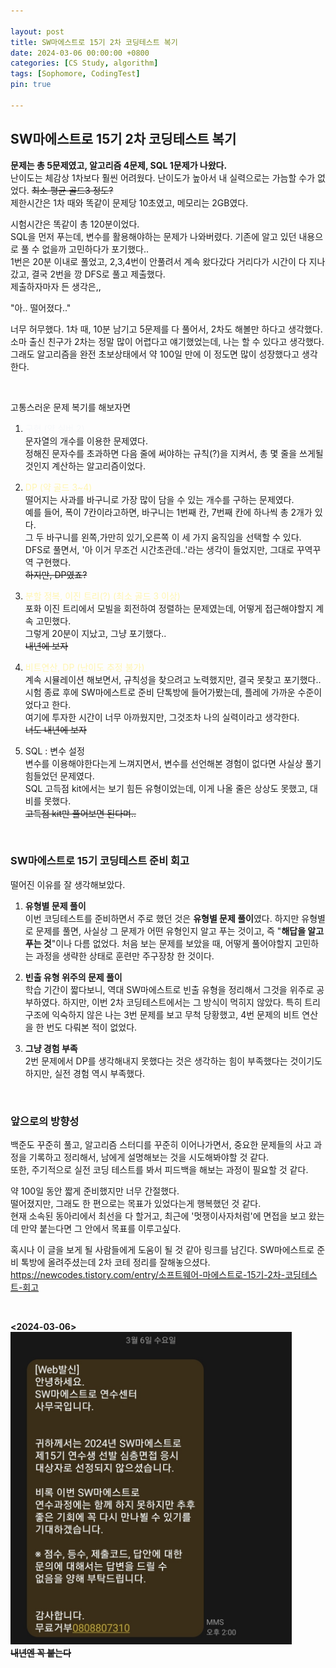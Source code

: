 ```yaml
---

layout: post
title: SW마에스트로 15기 2차 코딩테스트 복기
date: 2024-03-06 00:00:00 +0800
categories: [CS Study, algorithm]
tags: [Sophomore, CodingTest]
pin: true

---
```



## SW마에스트로 15기 2차 코딩테스트 복기
**문제는 총 5문제였고, 알고리즘 4문제, SQL 1문제가 나왔다.**  
난이도는 체감상 1차보다 훨씬 어려웠다. 난이도가 높아서 내 실력으로는 가늠할 수가 없었다. ~~최소 평균 골드3 정도?~~  
제한시간은 1차 때와 똑같이 문제당 10초였고, 메모리는 2GB였다.

시험시간은 똑같이 총 120분이었다.  
SQL을 먼저 푸는데, 변수를 활용해야하는 문제가 나와버렸다. 기존에 알고 있던 내용으로 풀 수 없을까 고민하다가 포기했다..  
1번은 20분 이내로 풀었고, 2,3,4번이 안풀려서 계속 왔다갔다 거리다가 시간이 다 지나갔고, 결국 2번을 깡 DFS로 풀고 제출했다.  
제출하자마자 든 생각은,,

"아.. 떨어졌다.."  

너무 허무했다. 1차 때, 10분 남기고 5문제를 다 풀어서, 2차도 해볼만 하다고 생각했다.  
소마 출신 친구가 2차는 정말 많이 어렵다고 얘기했었는데, 나는 할 수 있다고 생각했다.  
그래도 알고리즘을 완전 초보상태에서 약 100일 만에 이 정도면 많이 성장했다고 생각한다.  


<br>

고통스러운 문제 복기를 해보자면

1. <span style='color: #f6f8fa'>구현 (약 실버 2)</span>   
문자열의 개수를 이용한 문제였다.  
정해진 문자수를 초과하면 다음 줄에 써야하는 규칙(?)을 지켜서, 총 몇 줄을 쓰게될 것인지 계산하는 알고리즘이었다.

2. <span style='color: #fff5b1'>DP (약 골드 3~4)</span>   
떨어지는 사과를 바구니로 가장 많이 담을 수 있는 개수를 구하는 문제였다.  
예를 들어, 폭이 7칸이라고하면, 바구니는 1번째 칸, 7번째 칸에 하나씩 총 2개가 있다.  
그 두 바구니를 왼쪽,가만히 있기,오른쪽 이 세 가지 움직임을 선택할 수 있다.  
DFS로 풀면서, '아 이거 무조건 시간초관데..'라는 생각이 들었지만, 그대로 꾸역꾸역 구현했다.  
~~하지만, DP였죠?~~

3. <span style='color: #fff5b1'>분할 정복, 이진 트리(?) (최소 골드 3 이상)</span>   
포화 이진 트리에서 모빌을 회전하여 정렬하는 문제였는데, 어떻게 접근해야할지 계속 고민했다.  
그렇게 20분이 지났고, 그냥 포기했다..  
~~내년에 보자~~

4. <span style='color: #fff5b1'>비트연산, DP (난이도 추정 불가)</span>  
계속 시뮬레이션 해보면서, 규칙성을 찾으려고 노력했지만, 결국 못찾고 포기했다..  
시험 종료 후에 SW마에스트로 준비 단톡방에 들어가봤는데, 플레에 가까운 수준이었다고 한다.  
여기에 투자한 시간이 너무 아까웠지만, 그것조차 나의 실력이라고 생각한다.  
~~너도 내년에 보자~~

5. SQL : 변수 설정  
변수를 이용해야한다는게 느껴지면서, 변수를 선언해본 경험이 없다면 사실상 풀기 힘들었던 문제였다.  
SQL 고득점 kit에서는 보기 힘든 유형이었는데, 이게 나올 줄은 상상도 못했고, 대비를 못했다.  
~~고득점 kit만 풀어보면 된다며..~~
  
<br>

### SW마에스트로 15기 코딩테스트 준비 회고  

떨어진 이유를 잘 생각해보았다.

1. **유형별 문제 풀이**  
이번 코딩테스트를 준비하면서 주로 했던 것은 **유형별 문제 풀이**였다. 하지만 유형별로 문제를 풀면, 사실상 그 문제가 어떤 유형인지 알고 푸는 것이고, 즉 "**해답을 알고 푸는 것**"이나 다름 없었다. 처음 보는 문제를 보았을 때, 어떻게 풀어야할지 고민하는 과정을 생략한 상태로 훈련만 주구장창 한 것이다. 

2. **빈출 유형 위주의 문제 풀이**  
학습 기간이 짧다보니, 역대 SW마에스트로 빈출 유형을 정리해서 그것을 위주로 공부하였다. 하지만, 이번 2차 코딩테스트에서는 그 방식이 먹히지 않았다. 특히 트리 구조에 익숙하지 않은 나는 3번 문제를 보고 무척 당황했고, 4번 문제의 비트 연산을 한 번도 다뤄본 적이 없었다. 

3. **그냥 경험 부족**  
2번 문제에서 DP를 생각해내지 못했다는 것은 생각하는 힘이 부족했다는 것이기도 하지만, 실전 경험 역시 부족했다.  

<br>

### 앞으로의 방향성
백준도 꾸준히 풀고, 알고리즘 스터디를 꾸준히 이어나가면서, 중요한 문제들의 사고 과정을 기록하고 정리해서, 남에게 설명해보는 것을 시도해봐야할 것 같다.  
또한, 주기적으로 실전 코딩 테스트를 봐서 피드백을 해보는 과정이 필요할 것 같다.

약 100일 동안 짧게 준비했지만 너무 간절했다.  
떨어졌지만, 그래도 한 편으로는 목표가 있었다는게 행복했던 것 같다.  
현재 소속된 동아리에서 최선을 다 할거고, 최근에 '멋쟁이사자처럼'에 면접을 보고 왔는데 만약 붙는다면 그 안에서 목표를 이루고싶다.

혹시나 이 글을 보게 될 사람들에게 도움이 될 것 같아 링크를 남긴다. SW마에스트로 준비 톡방에 올려주셨는데 2차 코테 정리를 잘해놓으셨다.  
https://newcodes.tistory.com/entry/소프트웨어-마에스트로-15기-2차-코딩테스트-회고

<br>

**<2024-03-06>**  
<img alt="1차 합격" src="https://github.com/JiinHong/jiinhong.github.io/blob/main/_posts/%EC%86%8C%EB%A7%88%202%EC%B0%A8%20%EB%B6%88%ED%95%A9%EA%B2%A9.jpeg?raw=true" width="450" height="500">  
**~~내년엔 꼭 붙는다~~**